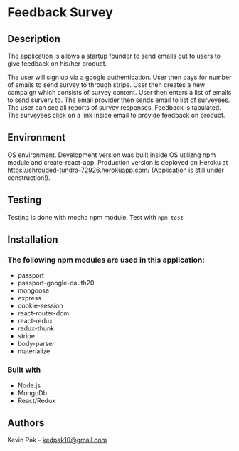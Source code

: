 # Feedback Survey
## Description

The application is allows a startup founder to send emails out to users to give feedback on his/her product. 

The user will sign up via a google authentication. User then pays for number of emails to send survey to through stripe. User then creates a new campaign which consists of survey content. User then enters a list of emails to send survery to. The email provider then sends email to list of surveyees. The user can see all reports of survey responses. Feedback is tabulated. The surveyees click on a link inside email to provide feedback on product. 

## Environment
OS environment. Development version was built inside OS utilizng npm module and create-react-app. Production version is deployed on Heroku at https://shrouded-tundra-72926.herokuapp.com/ (Application is still under construction!).

## Testing
Testing is done with mocha npm module. 
Test with
``npm test``
 
## Installation

### The following npm modules are used in this application:
* passport
* passport-google-oauth20
* mongoose
* express
* cookie-session
* react-router-dom
* react-redux
* redux-thunk
* stripe
* body-parser
* materialize
 
### Built with
* Node.js
* MongoDb
* React/Redux

## Authors
Kevin Pak - kedpak10@gmail.com